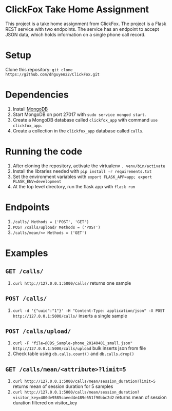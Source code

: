 # ClickFox Take Home Assignment
This project is a take home assignment from ClickFox. The project is a Flask REST service with two endpoints.
The service has an endpoint to accept JSON data, which holds information on a single phone call record. 

# Setup
Clone this repository:
`git clone https://github.com/dnguyen22/ClickFox.git`

# Dependencies
  1. Install [MongoDB](https://docs.mongodb.com/manual/installation/)
  2. Start MongoDB on port 27017 with `sudo service mongod start`.
  3. Create a MongoDB database called `clickfox_app` with command `use clickfox_app`.
  4. Create a collection in the `clickfox_app` database called `calls`.

# Running the code
  1. After cloning the repository, activate the virtualenv `. venv/bin/activate` 
  2. Install the libraries needed with `pip install -r requirements.txt`
  3. Set the environment variables with `export FLASK_APP=app; export FLASK_ENV=development`
  4. At the top level directory, run the flask app with `flask run`
  
# Endpoints
  1. `/calls/ Methods = ('POST', 'GET')`
  2. `POST /calls/upload/ Methods = ('POST')`
  3. `/calls/mean/<> Methods = ('GET')`
  
# Examples
## `GET /calls/`
  1. `curl http://127.0.0.1:5000/calls/` returns one sample
## `POST /calls/`
  1. `curl -d '{"uuid":"1"}' -H "Content-Type: application/json" -X POST http://127.0.0.1:5000/calls/` inserts a single sample
## `POST /calls/upload/`
  1. `curl -F "file=@JDS_Sample-phone_20140401_small.json" http://127.0.0.1:5000/calls/upload` bulk inserts json from file
  2. Check table using `db.calls.count()` and `db.calls.drop()`
## `GET /calls/mean/<attribute>?limit=5`
  1. `curl http://127.0.0.1:5000/calls/mean/session_duration?limit=5` returns mean of session duration for 5 samples
  2. `curl http://127.0.0.1:5000/calls/mean/session_duration?visitor_key=400de9585caeed4e489e551f90bbc2d2` returns mean of session duration filtered on visitor_key
